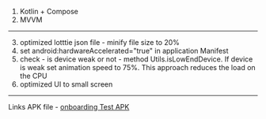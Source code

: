 
1. Kotlin + Compose
2. MVVM
___  

3. optimized lotttie json file - minify file size to 20%
4. set android:hardwareAccelerated="true" in application Manifest
5. check - is device weak or not - method Utils.isLowEndDevice. If device is weak set animation speed to 75%. This approach reduces the load on the CPU
6. optimized UI to small screen

---
Links
APK file - [onboarding Test APK](https://github.com/antonykiev/VpnOnboardingTest/blob/master/media/app-debug.apk)
